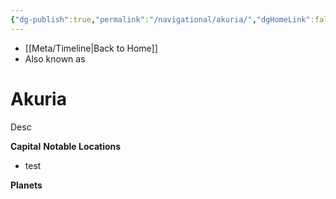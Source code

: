 ```yaml
---
{"dg-publish":true,"permalink":"/navigational/akuria/","dgHomeLink":false}
---
```


- [[Meta/Timeline\|Back to Home]]
- Also known as 

# Akuria
Desc

**Capital**
**Notable Locations**
- test

**Planets**
